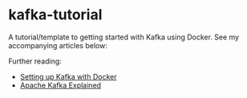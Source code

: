 # kafka-tutorial
A tutorial/template to getting started with Kafka using Docker. See my accompanying articles below:

Further reading:
- [Setting up Kafka with Docker](https://medium.com/data-engineer-things/setting-up-apache-kafka-with-docker-ad33ac88f6af)
- [Apache Kafka Explained](https://blog.det.life/apache-kafka-explained-be4b6f6d1591)
